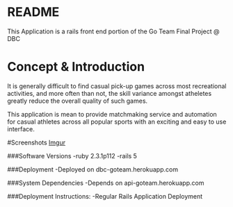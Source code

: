 # README

This Application is a rails front end portion of the Go Team Final Project @ DBC

# Concept & Introduction

It is generally difficult to find casual pick-up games across most recreational activities, and more often than not, the skill variance amongst atheletes greatly reduce the overall quality of such games.

This application is mean to provide matchmaking service and automation for casual athletes across all popular sports with an exciting and easy to use interface.

#Screenshots
[Imgur](http://i.imgur.com/TYQQp05.png)


###Software Versions
-ruby 2.3.1p112
-rails 5

###Deployment
-Deployed on dbc-goteam.herokuapp.com

###System Dependencies
-Depends on api-goteam.herokuapp.com

###Deployment Instructions:
-Regular Rails Application Deployment
